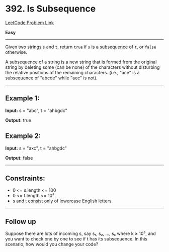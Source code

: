 # 392. Is Subsequence

[LeetCode Problem Link](https://leetcode.com/problems/is-subsequence/description)

**Easy**

---

Given two strings `s` and `t`, return `true` if `s` is a subsequence of `t`, or `false` otherwise.

A subsequence of a string is a new string that is formed from the original string by deleting some (can be none) of the characters without disturbing the relative positions of the remaining characters. (i.e., "ace" is a subsequence of "abcde" while "aec" is not).

---

## Example 1:

**Input:** s = "abc", t = "ahbgdc"

**Output:** true

## Example 2:

**Input:** s = "axc", t = "ahbgdc"

**Output:** false

---

## Constraints:

- 0 <= s.length <= 100
- 0 <= t.length <= 10⁴
- s and t consist only of lowercase English letters.

---

## Follow up

Suppose there are lots of incoming s, say s₁, s₂, ..., sₖ where k ≥ 10⁹, and you want to check one by one to see if t has its subsequence. In this scenario, how would you change your code?
